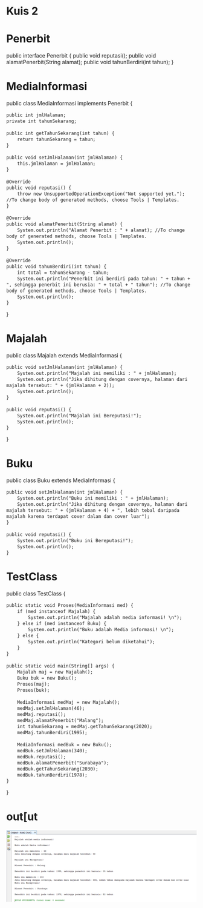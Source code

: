 # Kuis 2

# Penerbit
public interface Penerbit {
    public void reputasi();
    public void alamatPenerbit(String alamat);
    public void tahunBerdiri(int tahun);
}

# MediaInformasi

public class MediaInformasi implements Penerbit {

    public int jmlHalaman;
    private int tahunSekarang;

    public int getTahunSekarang(int tahun) {
        return tahunSekarang = tahun;
    }

    public void setJmlHalaman(int jmlHalaman) {
        this.jmlHalaman = jmlHalaman;
    }

    @Override
    public void reputasi() {
        throw new UnsupportedOperationException("Not supported yet."); //To change body of generated methods, choose Tools | Templates.
    }

    @Override
    public void alamatPenerbit(String alamat) {
        System.out.println("Alamat Penerbit : " + alamat); //To change body of generated methods, choose Tools | Templates.
        System.out.println();
    }

    @Override
    public void tahunBerdiri(int tahun) {
        int total = tahunSekarang - tahun;
        System.out.println("Penerbit ini berdiri pada tahun: " + tahun + ", sehingga penerbit ini berusia: " + total + " tahun"); //To change body of generated methods, choose Tools | Templates.
        System.out.println();
    }
}

# Majalah

public class Majalah extends MediaInformasi {

    public void setJmlHalaman(int jmlHalaman) {
        System.out.println("Majalah ini memiliki : " + jmlHalaman);
        System.out.println("Jika dihitung dengan covernya, halaman dari majalah tersebut: " + (jmlHalaman + 2));
        System.out.println();
    }

    public void reputasi() {
        System.out.println("Majalah ini Bereputasi!");
        System.out.println();
    }
}

# Buku

public class Buku extends MediaInformasi {

    public void setJmlHalaman(int jmlHalaman) {
        System.out.println("Buku ini memiliki : " + jmlHalaman);
        System.out.println("Jika dihitung dengan covernya, halaman dari majalah tersebut: " + (jmlHalaman + 4) + ", lebih tebal daripada majalah karena terdapat cover dalam dan cover luar");
    }

    public void reputasi() {
        System.out.println("Buku ini Bereputasi!");
        System.out.println();
    }

# TestClass

public class TestClass {

    public static void Proses(MediaInformasi med) {
        if (med instanceof Majalah) {
            System.out.println("Majalah adalah media informasi! \n");
        } else if (med instanceof Buku) {
            System.out.println("Buku adalah Media informasi! \n");
        } else {
            System.out.println("Kategori belum diketahui");
        }
    }

    public static void main(String[] args) {
        Majalah maj = new Majalah();
        Buku buk = new Buku();
        Proses(maj);
        Proses(buk);

        MediaInformasi medMaj = new Majalah();
        medMaj.setJmlHalaman(46);
        medMaj.reputasi();
        medMaj.alamatPenerbit("Malang");
        int tahunSekarang = medMaj.getTahunSekarang(2020);
        medMaj.tahunBerdiri(1995);
        
        MediaInformasi medBuk = new Buku();
        medBuk.setJmlHalaman(340);
        medBuk.reputasi();
        medBuk.alamatPenerbit("Surabaya");
        medBuk.getTahunSekarang(2030);
        medBuk.tahunBerdiri(1978);
    }
}

# out[ut

<img src = 'output.png'>